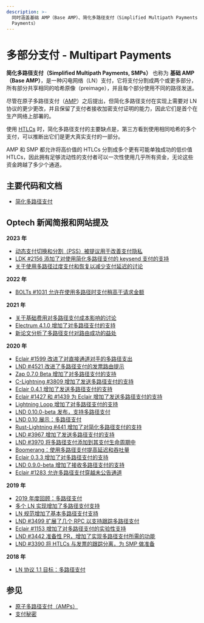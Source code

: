 ```yaml
---
description: >-
  同时涵盖基础 AMP（Base AMP）、简化多路径支付（Simplified Multipath Payments）和多路径支付（Multipath
  Payments）
---
```


# 多部分支付 - Multipart Payments

**简化多路径支付（Simplified Multipath Payments, SMPs）** 也称为 **基础 AMP（Base AMP）**，是一种闪电网络（LN）支付，它将支付分割成两个或更多部分，所有部分共享相同的哈希原像（preimage），并且每个部分使用不同的路径发送。

尽管在原子多路径支付（[AMP](https://bitcoinops.org/en/topics/atomic-multipath/)）之后提出，但简化多路径支付在实现上需要对 LN 协议的更少更改，并且保留了支付者接收加密支付证明的能力，因此它们是首个在生产网络上部署的。

使用 [HTLCs](https://bitcoinops.org/en/topics/htlc/) 时，简化多路径支付的主要缺点是，第三方看到使用相同哈希的多个支付，可以推断出它们是更大真实支付的一部分。

AMP 和 SMP 都允许将高价值的 HTLCs 分割成多个更有可能单独成功的低价值 HTLCs，因此拥有足够流动性的支付者可以一次性使用几乎所有资金，无论这些资金跨越了多少个通道。

## 主要代码和文档

* [简化多路径支付](https://lists.linuxfoundation.org/pipermail/lightning-dev/2018-November/001577.html)

## Optech 新闻简报和网站提及

**2023 年**

* [动态支付切换和分割（PSS）被提议用于改善支付隐私](https://bitcoinops.org/en/newsletters/2023/10/04/#payment-splitting-and-switching)
* [LDK #2156 添加了对使用简化多路径支付的 keysend 支付的支持](https://bitcoinops.org/en/newsletters/2023/06/21/#ldk-2156)
* [关于使用多路径过度支付和恢复以减少支付延迟的讨论](https://bitcoinops.org/en/newsletters/2023/02/22/#ln-quality-of-service-flag)

**2022 年**

* [BOLTs #1031 允许在使用多路径时支付稍高于请求金额](https://bitcoinops.org/en/newsletters/2022/11/16/#bolts-1031)

**2021 年**

* [关于基础费用对多路径支付成本影响的讨论](https://bitcoinops.org/en/newsletters/2021/08/25/#zero-base-fee-ln-discussion)
* [Electrum 4.1.0 增加了对多路径支付的支持](https://bitcoinops.org/en/newsletters/2021/05/19/#electrum-4-1-0-enhances-lightning-features)
* [新论文分析了多路径支付对路由成功的益处](https://bitcoinops.org/en/newsletters/2021/03/31/#paper-on-probabilistic-path-selection)

**2020 年**

* [Eclair #1599 改进了对直接通道对手的多路径支出](https://bitcoinops.org/en/newsletters/2020/11/18/#eclair-1599)
* [LND #4521 改进了多路径支付的发票路由提示](https://bitcoinops.org/en/newsletters/2020/08/19/#lnd-4521)
* [Zap 0.7.0 Beta 增加了对多路径支付的支持](https://bitcoinops.org/en/newsletters/2020/07/22/#zap-0-7-0-beta-released)
* [C-Lightning #3809 增加了发送多路径支付的支持](https://bitcoinops.org/en/newsletters/2020/07/22/#c-lightning-3809)
* [Eclair 0.4.1 增加了发送多路径支付的支持](https://bitcoinops.org/en/newsletters/2020/07/08/#eclair-0-4-1)
* [Eclair #1427 和 #1439 为 Eclair 增加了发送多路径支付的支持](https://bitcoinops.org/en/newsletters/2020/07/08/#eclair-1427)
* [Lightning Loop 增加了对多路径支付的支持](https://bitcoinops.org/en/newsletters/2020/05/20/#lightning-loop-using-multipath-payments)
* [LND 0.10.0-beta 发布，支持多路径支付](https://bitcoinops.org/en/newsletters/2020/05/06/#lnd-0-10-0-beta)
* [LND 0.10 展示：多路径支付](https://bitcoinops.org/en/newsletters/2020/05/06/#lnd-v0-10)
* [Rust-Lightning #441 增加了对简化多路径支付的支持](https://bitcoinops.org/en/newsletters/2020/04/22/#rust-lightning-441)
* [LND #3967 增加了发送多路径支付的支持](https://bitcoinops.org/en/newsletters/2020/04/15/#lnd-3967)
* [LND #3970 将多路径支付添加到其支付生命周期中](https://bitcoinops.org/en/newsletters/2020/04/08/#lnd-3970)
* [Boomerang：使用多路径支付提高延迟和吞吐量](https://bitcoinops.org/en/newsletters/2020/02/26/#boomerang-redundancy-improves-latency-and-throughput-in-payment-channel-networks)
* [Eclair 0.3.3 增加了对多路径支付的支持](https://bitcoinops.org/en/newsletters/2020/02/05/#upgrade-to-eclair-0-3-3)
* [LND 0.9.0-beta 增加了接收多路径支付的支持](https://bitcoinops.org/en/newsletters/2020/01/29/#upgrade-to-lnd-0-9-0-beta)
* [Eclair #1283 允许多路径支付穿越未公告通道](https://bitcoinops.org/en/newsletters/2020/01/22/#eclair-1283)

**2019 年**

* [2019 年度回顾：多路径支付](https://bitcoinops.org/en/newsletters/2019/12/28/#multipath)
* [多个 LN 实现增加了多路径支付支持](https://bitcoinops.org/en/newsletters/2019/12/18/#ln-implementations-add-multipath-payment-support)
* [LN 规范增加了基本多路径支付支持](https://bitcoinops.org/en/newsletters/2019/12/18/#bolts-643)
* [LND #3499 扩展了几个 RPC 以支持跟踪多路径支付](https://bitcoinops.org/en/newsletters/2019/11/27/#lnd-3499)
* [Eclair #1153 增加了对多路径支付的实验性支持](https://bitcoinops.org/en/newsletters/2019/11/20/#eclair-1153)
* [LND #3442 准备性 PR，增加了实现多路径支付所需的功能](https://bitcoinops.org/en/newsletters/2019/11/13/#lnd-3442)
* [LND #3390 将 HTLCs 与发票的跟踪分离，为 SMP 做准备](https://bitcoinops.org/en/newsletters/2019/09/11/#lnd-3390)

**2018 年**

* [LN 协议 1.1 目标：多路径支付](https://bitcoinops.org/en/newsletters/2018/11/20/#multi-path-payments)

## 参见

* [原子多路径支付（AMPs）](https://bitcoinops.org/en/topics/atomic-multipath/)
* [支付秘密](https://bitcoinops.org/en/topics/payment-secrets/)
